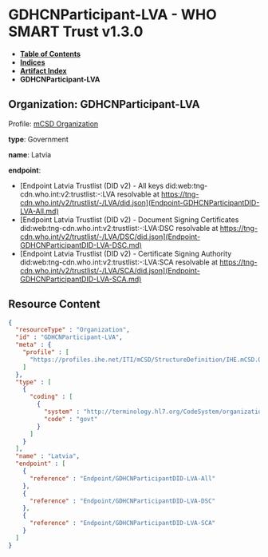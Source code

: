 # GDHCNParticipant-LVA - WHO SMART Trust v1.3.0

* [**Table of Contents**](toc.md)
* [**Indices**](indices.md)
* [**Artifact Index**](artifacts.md)
* **GDHCNParticipant-LVA**

## Organization: GDHCNParticipant-LVA

Profile: [mCSD Organization](https://profiles.ihe.net/ITI/mCSD/4.0.0/StructureDefinition-IHE.mCSD.Organization.html)

**type**: Government

**name**: Latvia

**endpoint**: 

* [Endpoint Latvia Trustlist (DID v2) - All keys did:web:tng-cdn.who.int:v2:trustlist:-:LVA resolvable at https://tng-cdn.who.int/v2/trustlist/-/LVA/did.json](Endpoint-GDHCNParticipantDID-LVA-All.md)
* [Endpoint Latvia Trustlist (DID v2) - Document Signing Certificates did:web:tng-cdn.who.int:v2:trustlist:-:LVA:DSC resolvable at https://tng-cdn.who.int/v2/trustlist/-/LVA/DSC/did.json](Endpoint-GDHCNParticipantDID-LVA-DSC.md)
* [Endpoint Latvia Trustlist (DID v2) - Certificate Signing Authority did:web:tng-cdn.who.int:v2:trustlist:-:LVA:SCA resolvable at https://tng-cdn.who.int/v2/trustlist/-/LVA/SCA/did.json](Endpoint-GDHCNParticipantDID-LVA-SCA.md)



## Resource Content

```json
{
  "resourceType" : "Organization",
  "id" : "GDHCNParticipant-LVA",
  "meta" : {
    "profile" : [
      "https://profiles.ihe.net/ITI/mCSD/StructureDefinition/IHE.mCSD.Organization"
    ]
  },
  "type" : [
    {
      "coding" : [
        {
          "system" : "http://terminology.hl7.org/CodeSystem/organization-type",
          "code" : "govt"
        }
      ]
    }
  ],
  "name" : "Latvia",
  "endpoint" : [
    {
      "reference" : "Endpoint/GDHCNParticipantDID-LVA-All"
    },
    {
      "reference" : "Endpoint/GDHCNParticipantDID-LVA-DSC"
    },
    {
      "reference" : "Endpoint/GDHCNParticipantDID-LVA-SCA"
    }
  ]
}

```
